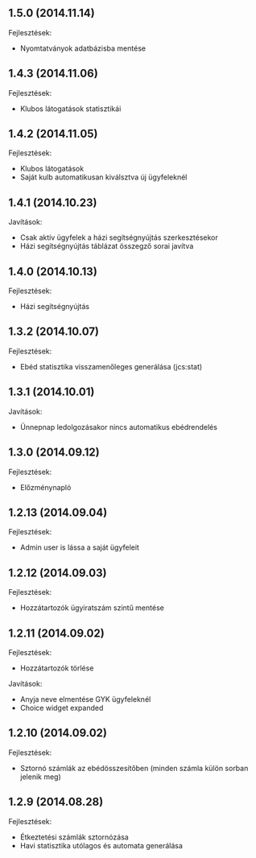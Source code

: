 ## 1.5.0 (2014.11.14)

Fejlesztések:

 - Nyomtatványok adatbázisba mentése

## 1.4.3 (2014.11.06)

Fejlesztések:

 - Klubos látogatások statisztikái

## 1.4.2 (2014.11.05)

Fejlesztések:

 - Klubos látogatások
 - Saját kulb automatikusan kiválsztva új ügyfeleknél

## 1.4.1 (2014.10.23)

Javítások:

 - Csak aktív ügyfelek a házi segítségnyújtás szerkesztésekor
 - Házi segítségnyújtás táblázat összegző sorai javítva

## 1.4.0 (2014.10.13)

Fejlesztések:

 - Házi segítségnyújtás

## 1.3.2 (2014.10.07)

Fejlesztések:

  - Ebéd statisztika visszamenőleges generálása (jcs:stat)

## 1.3.1 (2014.10.01)

Javítások:

  - Ünnepnap ledolgozásakor nincs automatikus ebédrendelés

## 1.3.0 (2014.09.12)

Fejlesztések:

  - Előzménynapló

## 1.2.13 (2014.09.04)

Fejlesztések:

  - Admin user is lássa a saját ügyfeleit

## 1.2.12 (2014.09.03)

Fejlesztések:

  - Hozzátartozók ügyiratszám szintű mentése

## 1.2.11 (2014.09.02)

Fejlesztések:

  - Hozzátartozók törlése

Javítások:

  - Anyja neve elmentése GYK ügyfeleknél
  - Choice widget expanded

## 1.2.10 (2014.09.02)

Fejlesztések:

  - Sztornó számlák az ebédösszesítőben (minden számla külön sorban jelenik meg)

## 1.2.9 (2014.08.28)

Fejlesztések:

  - Étkeztetési számlák sztornózása
  - Havi statisztika utólagos és automata generálása
